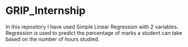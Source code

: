 # GRIP_Internship


In this repository I have used Simple Linear Regression with 2 variables. Regression is used to predict the percentage of marks a student can take based on the number of hours studied. 
